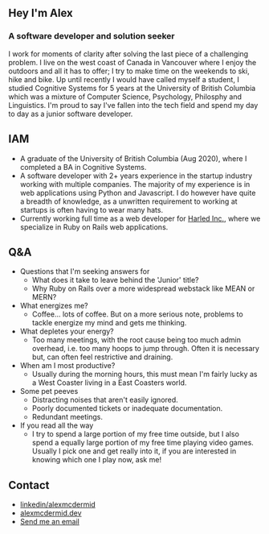 ## Hey I'm Alex
### A software developer and solution seeker
I work for moments of clarity after solving the last piece of a challenging problem. I live on the west coast of Canada in Vancouver where I enjoy the outdoors and all it has to offer; I try to make time on the weekends to ski, hike and bike. Up until recently I would have called myself a student, I studied Cognitive Systems for 5 years at the University of British Columbia which was a mixture of Computer Science, Psychology, Philosphy and Linguistics. I'm proud to say I've fallen into the tech field and spend my day to day as a junior software developer. 

## IAM
- A graduate of the University of British Columbia (Aug 2020), where I completed a BA in Cognitive Systems.
- A software developer with 2+ years experience in the startup industry working with multiple companies. The majority of my experience is in web applications using Python and Javascript. I do however have quite a breadth of knowledge, as a unwritten requirement to working at startups is often having to wear many hats.
- Currently working full time as a web developer for [Harled Inc.](https://github.com/harled), where we specialize in Ruby on Rails web applications.

## Q&A
- Questions that I'm seeking answers for
    - What does it take to leave behind the 'Junior' title?
    - Why Ruby on Rails over a more widespread webstack like MEAN or MERN?
- What energizes me?
    - Coffee... lots of coffee. But on a more serious note, problems to tackle energize my mind and gets me thinking.
- What depletes your energy?
    - Too many meetings, with the root cause being too much admin overhead, i.e. too many hoops to jump through. Often it is necessary but, can often feel restrictive and draining.
- When am I most productive?
    - Usually during the morning hours, this must mean I'm fairly lucky as a West Coaster living in a East Coasters world.
- Some pet peeves
    - Distracting noises that aren't easily ignored.
    - Poorly documented tickets or inadequate documentation.
    - Redundant meetings.
- If you read all the way
    - I try to spend a large portion of my free time outside, but I also spend a equally large portion of my free time playing video games. Usually I pick one and get really into it, if you are interested in knowing which one I play now, ask me!
## Contact
- [linkedin/alexmcdermid](https://www.linkedin.com/in/alexmcdermid/)
- [alexmcdermid.dev](https://www.alexmcdermid.dev/)
- [Send me an email](mailto:alexander.mcdermid@alumni.ubc.ca)

